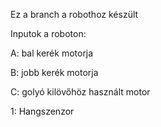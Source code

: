 Ez a branch a robothoz készült

Inputok a roboton:

A: bal kerék motorja

B: jobb kerék motorja

C: golyó kilövőhöz használt motor

1: Hangszenzor
